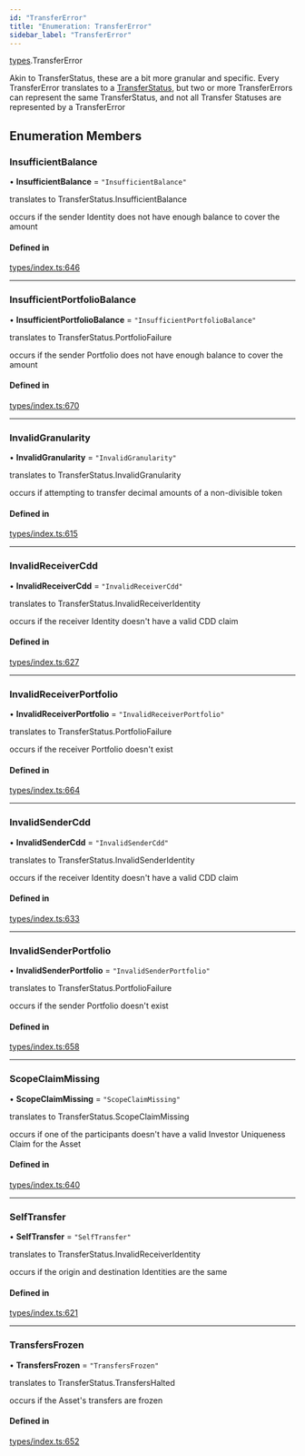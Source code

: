 ```yaml
---
id: "TransferError"
title: "Enumeration: TransferError"
sidebar_label: "TransferError"
---
```


[types](../../../modules/Types/Types.md).TransferError

Akin to TransferStatus, these are a bit more granular and specific. Every TransferError translates to
  a [TransferStatus](../TransferStatus/TransferStatus.md), but two or more TransferErrors can represent the same TransferStatus, and
  not all Transfer Statuses are represented by a TransferError

## Enumeration Members

### InsufficientBalance

• **InsufficientBalance** = ``"InsufficientBalance"``

translates to TransferStatus.InsufficientBalance

occurs if the sender Identity does not have enough balance to cover the amount

#### Defined in

[types/index.ts:646](https://github.com/PolymeshAssociation/polymesh-sdk/blob/de58d40fd/src/types/index.ts#L646)

___

### InsufficientPortfolioBalance

• **InsufficientPortfolioBalance** = ``"InsufficientPortfolioBalance"``

translates to TransferStatus.PortfolioFailure

occurs if the sender Portfolio does not have enough balance to cover the amount

#### Defined in

[types/index.ts:670](https://github.com/PolymeshAssociation/polymesh-sdk/blob/de58d40fd/src/types/index.ts#L670)

___

### InvalidGranularity

• **InvalidGranularity** = ``"InvalidGranularity"``

translates to TransferStatus.InvalidGranularity

occurs if attempting to transfer decimal amounts of a non-divisible token

#### Defined in

[types/index.ts:615](https://github.com/PolymeshAssociation/polymesh-sdk/blob/de58d40fd/src/types/index.ts#L615)

___

### InvalidReceiverCdd

• **InvalidReceiverCdd** = ``"InvalidReceiverCdd"``

translates to TransferStatus.InvalidReceiverIdentity

occurs if the receiver Identity doesn't have a valid CDD claim

#### Defined in

[types/index.ts:627](https://github.com/PolymeshAssociation/polymesh-sdk/blob/de58d40fd/src/types/index.ts#L627)

___

### InvalidReceiverPortfolio

• **InvalidReceiverPortfolio** = ``"InvalidReceiverPortfolio"``

translates to TransferStatus.PortfolioFailure

occurs if the receiver Portfolio doesn't exist

#### Defined in

[types/index.ts:664](https://github.com/PolymeshAssociation/polymesh-sdk/blob/de58d40fd/src/types/index.ts#L664)

___

### InvalidSenderCdd

• **InvalidSenderCdd** = ``"InvalidSenderCdd"``

translates to TransferStatus.InvalidSenderIdentity

occurs if the receiver Identity doesn't have a valid CDD claim

#### Defined in

[types/index.ts:633](https://github.com/PolymeshAssociation/polymesh-sdk/blob/de58d40fd/src/types/index.ts#L633)

___

### InvalidSenderPortfolio

• **InvalidSenderPortfolio** = ``"InvalidSenderPortfolio"``

translates to TransferStatus.PortfolioFailure

occurs if the sender Portfolio doesn't exist

#### Defined in

[types/index.ts:658](https://github.com/PolymeshAssociation/polymesh-sdk/blob/de58d40fd/src/types/index.ts#L658)

___

### ScopeClaimMissing

• **ScopeClaimMissing** = ``"ScopeClaimMissing"``

translates to TransferStatus.ScopeClaimMissing

occurs if one of the participants doesn't have a valid Investor Uniqueness Claim for
  the Asset

#### Defined in

[types/index.ts:640](https://github.com/PolymeshAssociation/polymesh-sdk/blob/de58d40fd/src/types/index.ts#L640)

___

### SelfTransfer

• **SelfTransfer** = ``"SelfTransfer"``

translates to TransferStatus.InvalidReceiverIdentity

occurs if the origin and destination Identities are the same

#### Defined in

[types/index.ts:621](https://github.com/PolymeshAssociation/polymesh-sdk/blob/de58d40fd/src/types/index.ts#L621)

___

### TransfersFrozen

• **TransfersFrozen** = ``"TransfersFrozen"``

translates to TransferStatus.TransfersHalted

occurs if the Asset's transfers are frozen

#### Defined in

[types/index.ts:652](https://github.com/PolymeshAssociation/polymesh-sdk/blob/de58d40fd/src/types/index.ts#L652)
